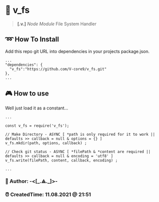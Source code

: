 # 🔽 v_fs 
> **[.v.]** *Node Module* File System Handler

## ➿ How To Install  

Add this repo git URL into dependencies in your projects package.json.  

    ...
    "dependencies": {
      "v_fs":"https://github.com/V-core9/v_fs.git"  
    },
    ...

## 🎮 How to use  

Well just load it as a constant...

    ...
    
    const v_fs = require('v_fs');

    // Make Directory - ASYNC [ *path is only required for it to work || defaults >> callback = null & options = {} ]
    v_fs.mkdir(path, options, callback) ;

    // Check git status - ASYNC [ *filePath & *content are required || defaults >> callback = null & encoding = 'utf8' ]
    v_fs.write(filePath, content, callback, encoding) ;
    
    ...

### 👻 Author: **-<[\_.⟁.\_]>-**  

### ⏰ CreatedTime: 11.08.2021 @ 21:51  
